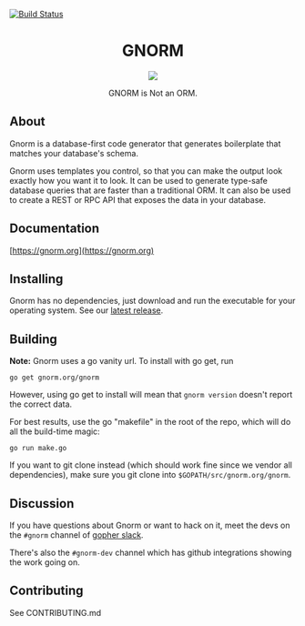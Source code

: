 [![Build Status](https://travis-ci.org/gnormal/gnorm.svg?branch=master)](https://travis-ci.org/gnormal/gnorm)
<h1 align="center">GNORM</h1>

<p align="center"><img src="https://user-images.githubusercontent.com/3185864/29906052-5fd530a2-8de0-11e7-964e-1112fb152ee1.png" /></p>
<p align="center">GNORM is Not an ORM.</p>

## About

Gnorm is a database-first code generator that generates boilerplate that matches
your database's schema.  

Gnorm uses templates you control, so that you can make the output look exactly
how you want it to look.  It can be used to generate type-safe database queries
that are faster than a traditional ORM.  It can also be used to create a REST or
RPC API that exposes the data in your database.

## Documentation

[https://gnorm.org](https://gnorm.org)

## Installing

Gnorm has no dependencies, just download and run the executable for your
operating system.  See our [latest release](https://github.com/gnormal/gnorm/releases/latest).

## Building

__Note:__ Gnorm uses a go vanity url.  To install with go get, run 

```
go get gnorm.org/gnorm
```

However, using go get to install will mean that `gnorm version` doesn't report
the correct data. 

For best results, use the go "makefile" in the root of the repo, which will do
all the build-time magic:

```
go run make.go
```

If you want to git clone instead (which should work fine since we vendor all
dependencies), make sure you git clone into `$GOPATH/src/gnorm.org/gnorm`.

## Discussion 

If you have questions about Gnorm or want to hack on it, meet the devs on the
`#gnorm` channel of [gopher slack](https://gophers.slack.com/).

There's also the `#gnorm-dev` channel which has github integrations showing the
work going on.

## Contributing

See CONTRIBUTING.md